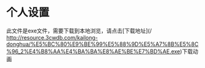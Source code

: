 # 个人设置

此文件是exe文件，需要下载到本地浏览，请点击[下载地址](/ http://resource.3cwdb.com/kailong-donghua/%E5%BC%80%E9%BE%99%E5%88%9D%E5%A7%8B%E5%8C%96_2%E4%B8%AA%E4%BA%BA%E8%AE%BE%E7%BD%AE.exe)下载动画

